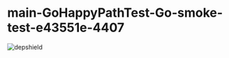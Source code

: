 # main-GoHappyPathTest-Go-smoke-test-e43551e-4407

![depshield](https://depshield.sonatype.org/badges/depshield-prod/main-GoHappyPathTest-Go-smoke-test-e43551e-4407/depshield.svg)
